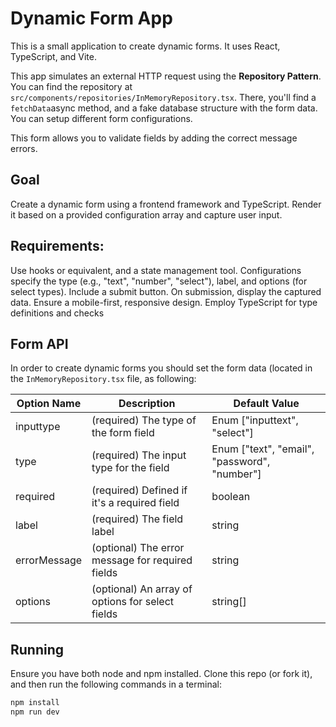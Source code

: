 # Dynamic Form App

This is a small application to create dynamic forms. It uses React, TypeScript, and Vite.

This app simulates an external HTTP request using the **Repository Pattern**. You can find the repository at `src/components/repositories/InMemoryRepository.tsx`. There, you'll find a `fetchData`async method, and a fake database structure with the form data. You can setup different form configurations.

This form allows you to validate fields by adding the correct message errors.

## Goal

Create a dynamic form using a frontend framework and TypeScript. Render it based on a provided configuration array and capture user input.

## Requirements:

Use hooks or equivalent, and a state management tool.
Configurations specify the type (e.g., "text", "number", "select"), label, and options (for select types).
Include a submit button. On submission, display the captured data.
Ensure a mobile-first, responsive design.
Employ TypeScript for type definitions and checks

## Form API
In order to create dynamic forms you should set the form data (located in the `InMemoryRepository.tsx` file, as following:

| Option Name | Description                           | Default Value |
|-------------|---------------------------------------|---------------|
| inputtype   | (required) The type of the form field | Enum ["inputtext", "select"] |
| type        | (required) The input type for the field | Enum ["text", "email", "password", "number"] |
| required    | (required) Defined if it's a required field | boolean |
| label       | (required) The field label            | string |
| errorMessage| (optional) The error message for required fields | string |
| options     | (optional) An array of options for select fields | string[] |

## Running

Ensure you have both node and npm installed.
Clone this repo (or fork it), and then run the following commands in a terminal:

```bash
npm install
npm run dev
```
